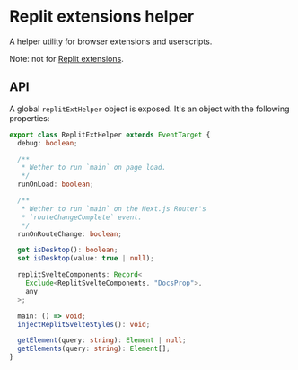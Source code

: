 # Replit extensions helper

A helper utility for browser extensions and userscripts.

Note: not for [Replit extensions](https://docs.replit.com/extensions).

## API

A global `replitExtHelper` object is exposed. It's an object with the following properties:

```ts
export class ReplitExtHelper extends EventTarget {
  debug: boolean;

  /**
   * Wether to run `main` on page load.
   */
  runOnLoad: boolean;

  /**
   * Wether to run `main` on the Next.js Router's
   * `routeChangeComplete` event.
   */
  runOnRouteChange: boolean;

  get isDesktop(): boolean;
  set isDesktop(value: true | null);

  replitSvelteComponents: Record<
    Exclude<ReplitSvelteComponents, "DocsProp">,
    any
  >;

  main: () => void;
  injectReplitSvelteStyles(): void;

  getElement(query: string): Element | null;
  getElements(query: string): Element[];
}
```
